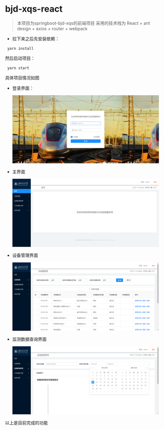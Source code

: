 # bjd-xqs-react
> 本项目为springboot-bjd-xqs的前端项目
采用的技术栈为 React + ant design + axios + router + webpack

* 拉下来之后先安装依赖：
```
 yarn install
```
然后启动项目：
```
 yarn start
```
具体项目情况如图

* 登录界面：

  ![1563120875952](https://github.com/phdYang/bjd-xqs-react/blob/master/doc/imgs/1563120875952.png)

* 主界面

  ![1563121817640](https://github.com/phdYang/bjd-xqs-react/blob/master/doc/imgs/1563121817640.png)

* 设备管理界面

  ![1563121862976](https://github.com/phdYang/bjd-xqs-react/blob/master/doc/imgs/1563121862976.png)

* 监测数据查询界面

  ![1563121965712](https://github.com/phdYang/bjd-xqs-react/blob/master/doc/imgs/1563121965712.png)



以上是目前完成的功能